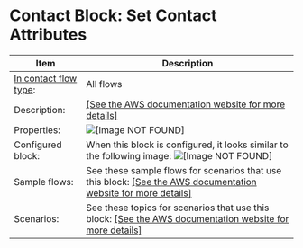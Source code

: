 # Contact Block: Set Contact Attributes<a name="set-contact-attributes"></a>


| Item | Description | 
| --- | --- | 
|  [In contact flow type](create-contact-flow.md#contact-flow-types):  | All flows  | 
|  Description:  | [\[See the AWS documentation website for more details\]](http://docs.aws.amazon.com/connect/latest/adminguide/set-contact-attributes.html)  | 
|  Properties:  |  ![\[Image NOT FOUND\]](http://docs.aws.amazon.com/connect/latest/adminguide/images/set-contact-attributes-properties.png)  | 
|  Configured block:  |  When this block is configured, it looks similar to the following image: ![\[Image NOT FOUND\]](http://docs.aws.amazon.com/connect/latest/adminguide/images/set-contact-attributes-configured.png)  | 
|  Sample flows:  |  See these sample flows for scenarios that use this block: [\[See the AWS documentation website for more details\]](http://docs.aws.amazon.com/connect/latest/adminguide/set-contact-attributes.html)  | 
|  Scenarios:  |  See these topics for scenarios that use this block: [\[See the AWS documentation website for more details\]](http://docs.aws.amazon.com/connect/latest/adminguide/set-contact-attributes.html)  | 
